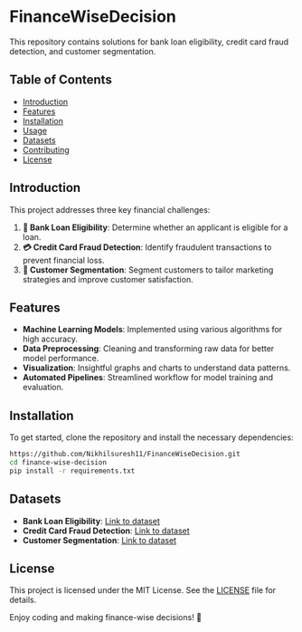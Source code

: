 # FinanceWiseDecision


 This repository contains solutions for bank loan eligibility, credit card fraud detection, and customer segmentation.

## Table of Contents

- [Introduction](#introduction)
- [Features](#features)
- [Installation](#installation)
- [Usage](#usage)
- [Datasets](#datasets)
- [Contributing](#contributing)
- [License](#license)

## Introduction

This project addresses three key financial challenges:
1. **🏦 Bank Loan Eligibility**: Determine whether an applicant is eligible for a loan.
2. **💳 Credit Card Fraud Detection**: Identify fraudulent transactions to prevent financial loss.
3. **👥 Customer Segmentation**: Segment customers to tailor marketing strategies and improve customer satisfaction.

## Features

- **Machine Learning Models**: Implemented using various algorithms for high accuracy.
- **Data Preprocessing**: Cleaning and transforming raw data for better model performance.
- **Visualization**: Insightful graphs and charts to understand data patterns.
- **Automated Pipelines**: Streamlined workflow for model training and evaluation.

## Installation

To get started, clone the repository and install the necessary dependencies:

```bash
https://github.com/Nikhilsuresh11/FinanceWiseDecision.git
cd finance-wise-decision
pip install -r requirements.txt
```



## Datasets

- **Bank Loan Eligibility**: [Link to dataset](#)
- **Credit Card Fraud Detection**: [Link to dataset](#)
- **Customer Segmentation**: [Link to dataset](#)


## License

This project is licensed under the MIT License. See the [LICENSE](LICENSE) file for details.


Enjoy coding and making finance-wise decisions! 🚀

